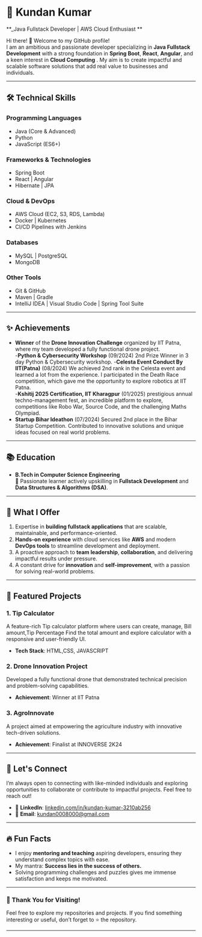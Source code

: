 # 🌟 Kundan Kumar 

**_Java Fullstack Developer | AWS Cloud Enthusiast **  

Hi there! 👋 Welcome to my GitHub profile!  
I am an ambitious and passionate developer specializing in **Java Fullstack Development** with a strong foundation in **Spring Boot**, **React**, **Angular**, and a keen interest in **Cloud Computing** . My aim is to create impactful and scalable software solutions that add real value to businesses and individuals.  

---

## 🛠️ Technical Skills  

### **Programming Languages**  
- Java (Core & Advanced)  
- Python  
- JavaScript (ES6+)  

### **Frameworks & Technologies**  
- Spring Boot  
- React | Angular  
- Hibernate | JPA   

### **Cloud & DevOps**  
- AWS Cloud (EC2, S3, RDS, Lambda)  
- Docker | Kubernetes  
- CI/CD Pipelines with Jenkins  

### **Databases**  
- MySQL | PostgreSQL  
- MongoDB  

### **Other Tools**  
- Git & GitHub  
- Maven | Gradle  
- IntelliJ IDEA | Visual Studio Code | Spring Tool Suite

---

## ✨ Achievements  

- **Winner** of the **Drone Innovation Challenge** organized by IIT Patna, where my team developed a fully functional drone project.  
-**Python & Cybersecurity Workshop** (09/2024) 
2nd Prize Winner in 3 day Python & Cybersecurity workshop.
-**Celesta Event Conduct By IIT(Patna)** (08/2024) 
We achieved 2nd rank in the Celesta event and learned a lot from the
 experience. I participated in the Death Race competition, which gave me
 the opportunity to explore robotics at IIT Patna.  
-**Kshitij 2025 Certification, IIT Kharagpur** (01/2025) 
prestigious annual techno-management fest, an incredible platform to
 explore, competitions like Robo War, Source Code, and the challenging
 Maths Olympiad.   
- **Startup Bihar Ideathon** (07/2024) 
Secured 2nd place in the Bihar Startup Competition. Contributed to
 innovative solutions and unique ideas focused on real world problems.   

---

## 📚 Education  

- **B.Tech in Computer Science Engineering**   
  🌟 Passionate learner actively upskilling in **Fullstack Development** and **Data Structures & Algorithms (DSA)**.  

---

## 🌟 What I Offer  

1. Expertise in **building fullstack applications** that are scalable, maintainable, and performance-oriented.  
2. **Hands-on experience** with cloud services like **AWS** and modern **DevOps tools** to streamline development and deployment.  
3. A proactive approach to **team leadership**, **collaboration**, and delivering impactful results under pressure.  
4. A constant drive for **innovation** and **self-improvement**, with a passion for solving real-world problems.  

---

## 📂 Featured Projects  

### **1. Tip Calculator**  
A feature-rich Tip calculator platform where users can create, manage, Bill amount,Tip Percentage Find the total amount and explore calculator with a responsive and user-friendly UI.  
- **Tech Stack**: HTML,CSS, JAVASCRIPT   

### **2. Drone Innovation Project**  
Developed a fully functional drone that demonstrated technical precision and problem-solving capabilities.  
- **Achievement**: Winner at IIT Patna  

### **3. AgroInnovate**  
A project aimed at empowering the agriculture industry with innovative tech-driven solutions.  
- **Achievement**: Finalist at INNOVERSE 2K24  

---

## 🤝 Let's Connect  

I’m always open to connecting with like-minded individuals and exploring opportunities to collaborate or contribute to impactful projects. Feel free to reach out!  

<!--- - 🌐 **Portfolio**: [Your Portfolio Link](#)  --->
- 💼 **LinkedIn**: [linkedin.com/in/kundan-kumar-3210ab256](https://www.linkedin.com/in/kundan-kumar-3210ab256)   
- 📧 **Email**: [kundan0008000@gmail.com](mailTo:kundan0008000@gmail.com)  

---

## 🔥 Fun Facts  

- I enjoy **mentoring and teaching** aspiring developers, ensuring they understand complex topics with ease.  
- My mantra: **Success lies in the success of others.**  
- Solving programming challenges and puzzles gives me immense satisfaction and keeps me motivated.  

---

### 📌 Thank You for Visiting!  

Feel free to explore my repositories and projects. If you find something interesting or useful, don’t forget to ⭐ the repository.  

--- 

<!---
Programmer-govind/Programmer-govind is a ✨ special ✨ repository because its `README.md` (this file) appears on your GitHub profile.
You can click the Preview link to take a look at your changes.
--->
